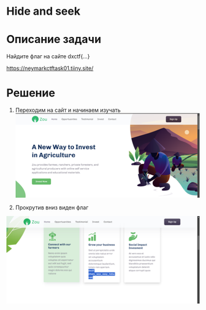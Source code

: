 # Hide and seek

# Описание задачи
Найдите флаг на сайте dxctf{...}

https://neymarkctftask01.tiiny.site/

# Решение

1. Переходим на сайт и начинаем изучать
![img.png](img.png)

2. Прокрутив вниз виден флаг

![img_1.png](img_1.png)

